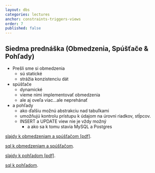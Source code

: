 ```yaml
---
layout: dbs
categories: lectures
anchor: constraints-triggers-views
order: 7
published: false
---
```

## Siedma prednáška (Obmedzenia, Spúšťače & Pohľady)

* Prešli sme si obmedzenia
  * sú statické
  * strážia konzistenciu dát
* spúšťače
  * dynamické
  * vieme nimi implementovať obmedzenia
  * ale aj oveľa viac...ale neprehánať
* a pohľady
  * ako ďalšiu možnú abstrakciu nad tabuľkami
  * umožňujú kontrolu prístupu k údajom na úrovni riadkov, stĺpcov.
  * INSERT a UPDATE view nie je vždy možný
    * a ako sa k tomu stavia MySQL a Postgres

[slajdy k obmedzeniam a spúšťačom [pdf]](/lectures/files/07_Constraints_Triggers.pdf).

[sql k obmedzeniam a spúšťačom](/lectures/files/07_Constraints_Triggers.sql).


[slajdy k pohľadom [pdf]](/lectures/files/07_Views.pdf).

[sql k pohľadom](/lectures/files/07_Views.sql).
